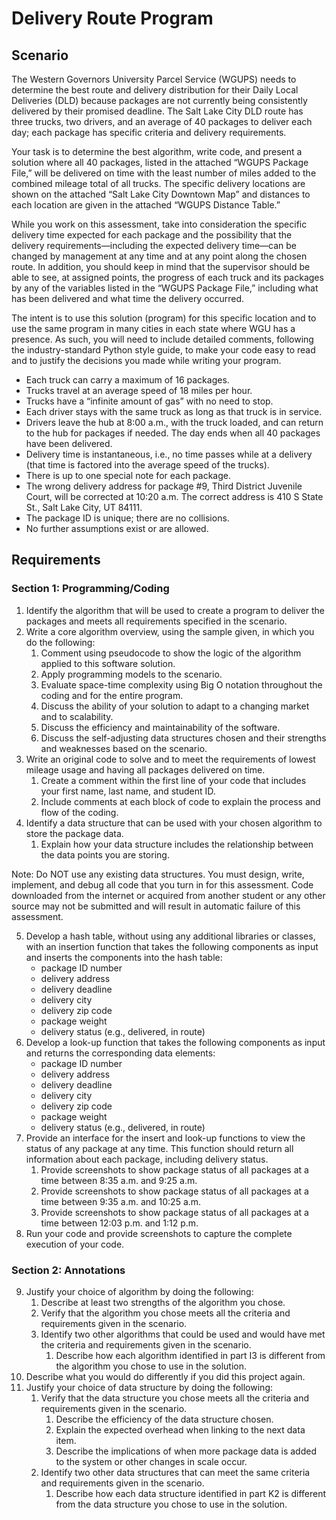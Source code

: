 # Delivery Route Program
## Scenario
The Western Governors University Parcel Service (WGUPS) needs to determine the best route and delivery distribution for their Daily Local Deliveries (DLD) because packages are not currently being consistently delivered by their promised deadline. The Salt Lake City DLD route has three trucks, two drivers, and an average of 40 packages to deliver each day; each package has specific criteria and delivery requirements.

Your task is to determine the best algorithm, write code, and present a solution where all 40 packages, listed in the attached “WGUPS Package File,” will be delivered on time with the least number of miles added to the combined mileage total of all trucks. The specific delivery locations are shown on the attached “Salt Lake City Downtown Map” and distances to each location are given in the attached “WGUPS Distance Table.”

While you work on this assessment, take into consideration the specific delivery time expected for each package and the possibility that the delivery requirements—including the expected delivery time—can be changed by management at any time and at any point along the chosen route. In addition, you should keep in mind that the supervisor should be able to see, at assigned points, the progress of each truck and its packages by any of the variables listed in the “WGUPS Package File,” including what has been delivered and what time the delivery occurred.

The intent is to use this solution (program) for this specific location and to use the same program in many cities in each state where WGU has a presence. As such, you will need to include detailed comments, following the industry-standard Python style guide, to make your code easy to read and to justify the decisions you made while writing your program.


- Each truck can carry a maximum of 16 packages.
- Trucks travel at an average speed of 18 miles per hour.
- Trucks have a “infinite amount of gas” with no need to stop.
- Each driver stays with the same truck as long as that truck is in service.
- Drivers leave the hub at 8:00 a.m., with the truck loaded, and can return to the hub for packages if
needed. The day ends when all 40 packages have been delivered.
- Delivery time is instantaneous, i.e., no time passes while at a delivery (that time is factored into the
average speed of the trucks).
- There is up to one special note for each package.
- The wrong delivery address for package #9, Third District Juvenile Court, will be corrected at 10:20
a.m. The correct address is 410 S State St., Salt Lake City, UT 84111. 
- The package ID is unique; there are no collisions.
- No further assumptions exist or are allowed.

## Requirements
### Section 1: Programming/Coding
1. Identify the algorithm that will be used to create a program to deliver the packages and meets all requirements specified in the scenario.
2. Write a core algorithm overview, using the sample given, in which you do the following:
    1. Comment using pseudocode to show the logic of the algorithm applied to this software solution.
    2. Apply programming models to the scenario.
    3. Evaluate space-time complexity using Big O notation throughout the coding and for the entire
    program.
    4. Discuss the ability of your solution to adapt to a changing market and to scalability.
    5. Discuss the efficiency and maintainability of the software.
    6. Discuss the self-adjusting data structures chosen and their strengths and weaknesses based on the scenario.
3. Write an original code to solve and to meet the requirements of lowest mileage usage and having all packages delivered on time.
    1. Create a comment within the first line of your code that includes your first name, last name, and student ID.
    2. Include comments at each block of code to explain the process and flow of the coding.
4. Identify a data structure that can be used with your chosen algorithm to store the package data.
    1. Explain how your data structure includes the relationship between the data points you are storing.

Note: Do NOT use any existing data structures. You must design, write, implement, and debug all code that you turn in for this assessment. Code downloaded from the internet or acquired from another student or any other source may not be submitted and will result in automatic failure of this assessment.

5. Develop a hash table, without using any additional libraries or classes, with an insertion function that takes the following components as input and inserts the components into the hash table:
    - package ID number
    - delivery address
    - delivery deadline
    - delivery city
    - delivery zip code
    - package weight
    - delivery status (e.g., delivered, in route)
6. Develop a look-up function that takes the following components as input and returns the corresponding data elements:
    - package ID number 
    - delivery address
    - delivery deadline
    - delivery city
    - delivery zip code
    - package weight
    - delivery status (e.g., delivered, in route)
7. Provide an interface for the insert and look-up functions to view the status of any package at any time. This function should return all information about each package, including delivery status.
    1. Provide screenshots to show package status of all packages at a time between 8:35 a.m. and 9:25 a.m.
    2. Provide screenshots to show package status of all packages at a time between 9:35 a.m. and 10:25 a.m.
    3. Provide screenshots to show package status of all packages at a time between 12:03 p.m. and 1:12 p.m.
8. Run your code and provide screenshots to capture the complete execution of your code.

### Section 2: Annotations
9. Justify your choice of algorithm by doing the following:
    1. Describe at least two strengths of the algorithm you chose.
    2. Verify that the algorithm you chose meets all the criteria and requirements given in the scenario.
    3. Identify two other algorithms that could be used and would have met the criteria and requirements
given in the scenario.
        1. Describe how each algorithm identified in part I3 is different from the algorithm you chose to use in
the solution.
10. Describe what you would do differently if you did this project again.
11. Justify your choice of data structure by doing the following:
    1. Verify that the data structure you chose meets all the criteria and requirements given in the scenario.
        1. Describe the efficiency of the data structure chosen.
        2. Explain the expected overhead when linking to the next data item.
        3. Describe the implications of when more package data is added to the system or other changes in
scale occur.
    2. Identify two other data structures that can meet the same criteria and requirements given in the
scenario.
        1. Describe how each data structure identified in part K2 is different from the data structure you
chose to use in the solution.


